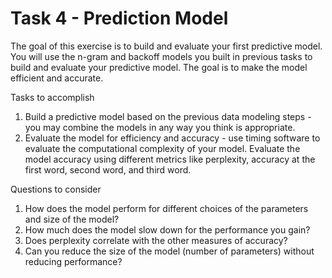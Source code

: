 # Task 4 - Prediction Model

The goal of this exercise is to build and evaluate your first predictive model. You will use the n-gram and backoff models you built in previous tasks to build and evaluate your predictive model. The goal is to make the model efficient and accurate. 

Tasks to accomplish

1. Build a predictive model based on the previous data modeling steps - you may combine the models in any way you think is appropriate.
2. Evaluate the model for efficiency and accuracy - use timing software to evaluate the computational complexity of your model. Evaluate the model accuracy using different metrics like perplexity, accuracy at the first word, second word, and third word.

Questions to consider

1. How does the model perform for different choices of the parameters and size of the model?
2. How much does the model slow down for the performance you gain?
3. Does perplexity correlate with the other measures of accuracy?
4. Can you reduce the size of the model (number of parameters) without reducing performance?
